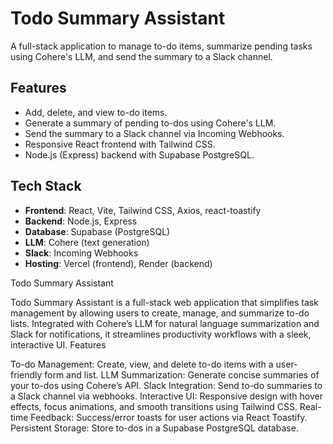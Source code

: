 # Todo Summary Assistant

A full-stack application to manage to-do items, summarize pending tasks using Cohere's LLM, and send the summary to a Slack channel.

## Features
- Add, delete, and view to-do items.
- Generate a summary of pending to-dos using Cohere's LLM.
- Send the summary to a Slack channel via Incoming Webhooks.
- Responsive React frontend with Tailwind CSS.
- Node.js (Express) backend with Supabase PostgreSQL.

## Tech Stack
- **Frontend**: React, Vite, Tailwind CSS, Axios, react-toastify
- **Backend**: Node.js, Express
- **Database**: Supabase (PostgreSQL)
- **LLM**: Cohere (text generation)
- **Slack**: Incoming Webhooks
- **Hosting**: Vercel (frontend), Render (backend)

Todo Summary Assistant

Todo Summary Assistant is a full-stack web application that simplifies task management by allowing users to create, manage, and summarize to-do lists. Integrated with Cohere’s LLM for natural language summarization and Slack for notifications, it streamlines productivity workflows with a sleek, interactive UI. Features

To-do Management: Create, view, and delete to-do items with a user-friendly form and list. LLM Summarization: Generate concise summaries of your to-dos using Cohere’s API. Slack Integration: Send to-do summaries to a Slack channel via webhooks. Interactive UI: Responsive design with hover effects, focus animations, and smooth transitions using Tailwind CSS. Real-time Feedback: Success/error toasts for user actions via React Toastify. Persistent Storage: Store to-dos in a Supabase PostgreSQL database.




